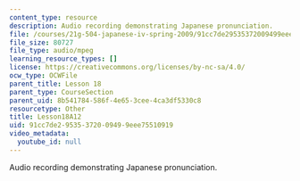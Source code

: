 ```yaml
---
content_type: resource
description: Audio recording demonstrating Japanese pronunciation.
file: /courses/21g-504-japanese-iv-spring-2009/91cc7de29535372009499eee75510919_Lesson18A12.mp3
file_size: 80727
file_type: audio/mpeg
learning_resource_types: []
license: https://creativecommons.org/licenses/by-nc-sa/4.0/
ocw_type: OCWFile
parent_title: Lesson 18
parent_type: CourseSection
parent_uid: 8b541784-586f-4e65-3cee-4ca3df5330c8
resourcetype: Other
title: Lesson18A12
uid: 91cc7de2-9535-3720-0949-9eee75510919
video_metadata:
  youtube_id: null
---
```

Audio recording demonstrating Japanese pronunciation.